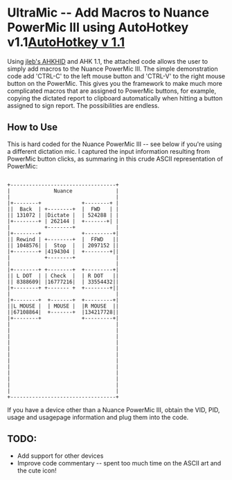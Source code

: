 

# UltraMic -- Add Macros to Nuance PowerMic III using AutoHotkey v1.1[AutoHotkey v 1.1](https://www.autohotkey.com/)

Using [jleb's AHKHID](https://github.com/jleb/AHKHID) and AHK 1.1, the attached code allows the user to simply add macros to the Nuance PowerMic III. The simple demonstration code add 'CTRL-C' to the left mouse button and 'CTRL-V' to the right mouse button on the PowerMic. This gives you the framework to make much more complicated macros that are assigned to PowerMic buttons, for example, copying the dictated report to clipboard automatically when hitting a button assigned to sign report. The possibilities are endless.

## How to Use

This is hard coded for the Nuance PowerMic III -- see below if you're using a different dictation mic. I captured the input information resulting from PowerMic button clicks, as summaring in this crude ASCII representation of PowerMic:

```

+----------------------------------+
|              Nuance              |
|                                  |
|+--------+             +--------+ |
||  Back  | +--------+  |  FWD   | |
|| 131072 | |Dictate |  | 524288 | |
|+--------+ | 262144 |  +-------+| |
|           +--------+             |
|+--------+             +---------+|
|| Rewind | +--------+  |  FFWD   ||
|| 1048576| |  Stop  |  | 2097152 ||
|+--------+ |4194304 |  +--------+||
|           +--------+             |
|                                  |
|+--------+ +--------+  +---------+|
|| L DOT  | | Check  |  | R DOT   ||
|| 8388609| |16777216|  | 33554432||
|+--------+ +------- +  +--------+||
|                                  |
|+--------+  +-------+  +---------+|
||L MOUSE |  | MOUSE |  |R MOUSE  ||
||67108864|  +-------+  |134217728||
|+--------+             +---------+|
|                                  |
|                                  |
|                                  |
|                                  |
|                                  |
|                                  |
|                                  |
|                                  |
|                                  |
|                                  |
|                                  |
|                                  |
+----------------------------------+

```

If you have a device other than a Nuance PowerMic III, obtain the VID, PID, usage and usagepage information and plug them into the code. 

## TODO:

* Add support for other devices
* Improve code commentary -- spent too much time on the ASCII art and the cute icon!
